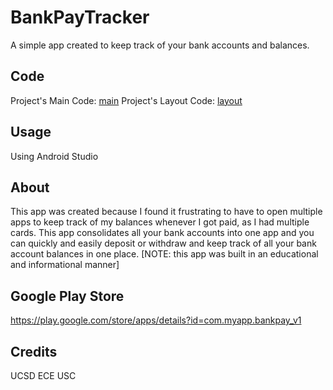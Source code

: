# BankPayTracker

A simple app created to keep track of your bank accounts and balances.

## Code
Project's Main Code: [main](https://github.com/aksharans/BankPayTracker/tree/master/app/src/main/java/com/example/bankpay_v1)
  Project's Layout Code: [layout](https://github.com/aksharans/BankPayTracker/tree/master/app/src/main/res/layout)


## Usage

Using Android Studio

## About

This app was created because I found it frustrating to have to open multiple apps 
to keep track of my balances whenever I got paid, as I had multiple cards. This app 
consolidates all your bank accounts into one app and you can quickly and easily 
deposit or withdraw and keep track of all your bank account balances in one place. 
[NOTE: this app was built in an educational and informational manner] 


## Google Play Store

https://play.google.com/store/apps/details?id=com.myapp.bankpay_v1

## Credits

UCSD ECE USC 
